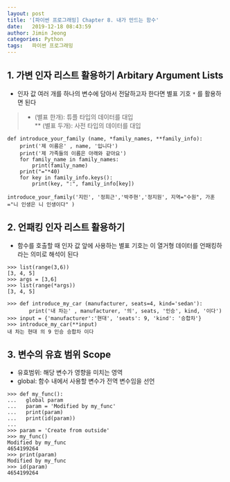 ```yaml
---
layout: post
title: '[파이썬 프로그래밍] Chapter 8. 내가 만드는 함수'
date:   2019-12-18 08:43:59
author: Jimin Jeong
categories: Python
tags:	파이썬 프로그래밍
---
```


## 1. 가변 인자 리스트 활용하기 Arbitary Argument Lists
* 인자 값 여러 개를 하나의 변수에 담아서 전달하고자 한다면 별표 기호  `*`  를 활용하면 된다
> * (별표 한개): 튜플 타입의 데이터를 대입  
> ** (별표 두개): 사전 타입의 데이터를 대입  
 
```
def introduce_your_family (name, *family_names, **family_info):
	print('제 이름은' , name, '입니다')
	print('제 가족들의 이름은 아래와 같아요')
	for family_name in family_names:
		print(family_name)
	print("="*40)
	for key in family_info.keys():
		print(key, ":", family_info[key])
		
introduce_your_family('지민', '정희근','박주현','정지원', 지역="수원", 가훈="니 인생은 니 인생이다" )	
```


## 2. 언패킹 인자 리스트 활용하기
* 함수를 호출할 때 인자 값 앞에 사용하는 별표 기호는 이 열거형 데이터를 언패킹하라는 의미로 해석이 된다
```
>>> list(range(3,6))
[3, 4, 5]
>>> args = [3,6]
>>> list(range(*args))
[3, 4, 5]
```

```
>>> def introduce_my_car (manufacturer, seats=4, kind='sedan'):
       print('내 차는' , manufacturer, '의', seats, '인승', kind, '이다')
>>> input = {'manufacturer':'현대', 'seats': 9, 'kind': '승합차'}
>>> introduce_my_car(**input)
내 차는 현대 의 9 인승 승합차 이다
```

## 3. 변수의 유효 범위 Scope
* 유효범위: 해당 변수가 영향을 미치는 영역
* global: 함수 내에서 사용할 변수가 전역 변수임을 선언
```
>>> def my_func():
...   global param
...   param = 'Modified by my_func'
...   print(param)
...   print(id(param))
...   
>>> param = 'Create from outside'
>>> my_func()
Modified by my_func
4654199264
>>> print(param)
Modified by my_func
>>> id(param)
4654199264
```
